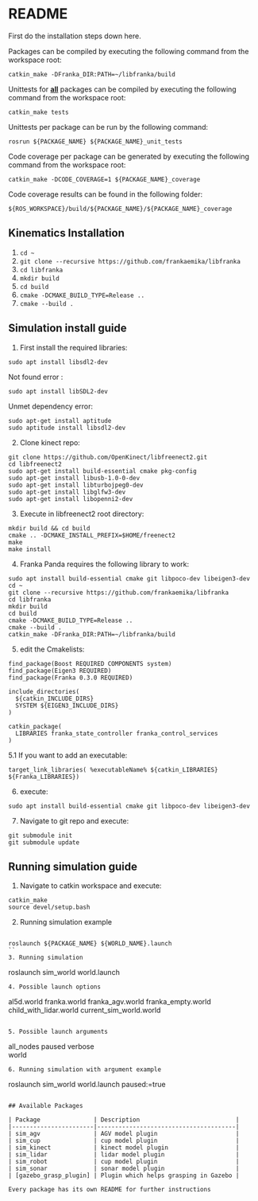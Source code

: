 # README

First do the installation steps down here.

Packages can be compiled by executing the following command from the workspace root:

```
catkin_make -DFranka_DIR:PATH=~/libfranka/build
```

Unittests for **<u>all</u>** packages can be compiled by executing the following command from the workspace root:

```
catkin_make tests
```

Unittests per package can be run by the following command:
```
rosrun ${PACKAGE_NAME} ${PACKAGE_NAME}_unit_tests
```


Code coverage per package can be generated by executing the following command from the workspace root:

```
catkin_make -DCODE_COVERAGE=1 ${PACKAGE_NAME}_coverage
```

Code coverage results can be found in the following folder:
```
${ROS_WORKSPACE}/build/${PACKAGE_NAME}/${PACKAGE_NAME}_coverage
```
## Kinematics Installation


1. `cd ~`
2. `git clone --recursive https://github.com/frankaemika/libfranka`
3. `cd libfranka`
4. `mkdir build`
5. `cd build`
6. `cmake -DCMAKE_BUILD_TYPE=Release ..`
7. `cmake --build .`


## Simulation install guide

1. First install the required libraries:
```
sudo apt install libsdl2-dev
```
Not found error :
```
sudo apt install libSDL2-dev
```
Unmet dependency error:
```
sudo apt-get install aptitude
sudo aptitude install libsdl2-dev
```
2. Clone kinect repo:
```
git clone https://github.com/OpenKinect/libfreenect2.git
cd libfreenect2
sudo apt-get install build-essential cmake pkg-config
sudo apt-get install libusb-1.0-0-dev
sudo apt-get install libturbojpeg0-dev
sudo apt-get install libglfw3-dev
sudo apt-get install libopenni2-dev
```
3. Execute in libfreenect2 root directory:
```
mkdir build && cd build
cmake .. -DCMAKE_INSTALL_PREFIX=$HOME/freenect2
make
make install
```

4. Franka Panda requires the following library to work:

```
sudo apt install build-essential cmake git libpoco-dev libeigen3-dev
cd ~
git clone --recursive https://github.com/frankaemika/libfranka
cd libfranka
mkdir build
cd build
cmake -DCMAKE_BUILD_TYPE=Release ..
cmake --build .
catkin_make -DFranka_DIR:PATH=~/libfranka/build
```
5. edit the Cmakelists:
```
find_package(Boost REQUIRED COMPONENTS system)
find_package(Eigen3 REQUIRED)
find_package(Franka 0.3.0 REQUIRED)
 
include_directories(
  ${catkin_INCLUDE_DIRS}
  SYSTEM ${EIGEN3_INCLUDE_DIRS}
)
 
catkin_package(
  LIBRARIES franka_state_controller franka_control_services
)
```
5.1 If you want to add an executable:
```
target_link_libraries( %executableName% ${catkin_LIBRARIES} ${Franka_LIBRARIES})
```
6. execute:
```
sudo apt install build-essential cmake git libpoco-dev libeigen3-dev
```
7. Navigate to git repo and execute:
```
git submodule init
git submodule update
```

## Running simulation guide


1. Navigate to catkin workspace and execute:
```
catkin_make
source devel/setup.bash
```
2. Running simulation example
```

roslaunch ${PACKAGE_NAME} ${WORLD_NAME}.launch
``
3. Running simulation
```
roslaunch sim_world world.launch
```
4. Possible launch options

```
 al5d.world
 franka.world
 franka_agv.world
 franka_empty.world
 child_with_lidar.world
current_sim_world.world
```

5. Possible launch arguments

```
all_nodes
paused
verbose    
world 
```
6. Running simulation with argument example
```
roslaunch sim_world world.launch paused:=true
```

## Available Packages

| Package               | Description                           |
|-----------------------|---------------------------------------|
| sim_agv               | AGV model plugin                      |
| sim_cup               | cup model plugin                      |
| sim_kinect            | kinect model plugin                   |
| sim_lidar             | lidar model plugin                    |
| sim_robot             | cup model plugin                      |
| sim_sonar             | sonar model plugin                    |
| [gazebo_grasp_plugin] | Plugin which helps grasping in Gazebo |

Every package has its own README for further instructions
